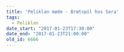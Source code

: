 ```yaml
---
title: 'Peliklan møde - Brætspil hos Sara'
tags:
  - Peliklan
date_start: "2017-01-23T17:30:00"
date_end: "2017-01-23T21:00:00"
old_id: 6666
---
```

